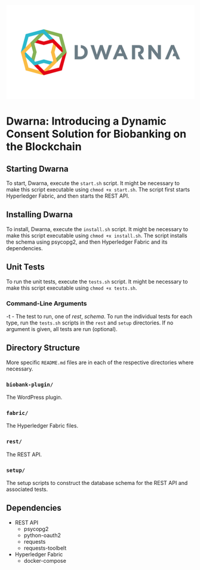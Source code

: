 ![](https://github.com/NicholasMamo/dwarna/raw/master/assets/logo.png "Dwarna Logo")

# Dwarna: Introducing a Dynamic Consent Solution for Biobanking on the Blockchain

## Starting Dwarna

To start, Dwarna, execute the `start.sh` script. It might be necessary to make this script executable using `chmod +x start.sh`. The script first starts Hyperledger Fabric, and then starts the REST API.

## Installing Dwarna

To install, Dwarna, execute the `install.sh` script. It might be necessary to make this script executable using `chmod +x install.sh`. The script installs the schema using psycopg2, and then Hyperledger Fabric and its dependencies.

## Unit Tests

To run the unit tests, execute the `tests.sh` script. It might be necessary to make this script executable using `chmod +x tests.sh`.

### Command-Line Arguments

-t - The test to run, one of _rest_, _schema_. To run the individual tests for each type, run the `tests.sh` scripts in the `rest` and `setup` directories. If no argument is given, all tests are run (optional).

## Directory Structure

More specific `README.md` files are in each of the respective directories where necessary.

### `biobank-plugin/`

The WordPress plugin.

### `fabric/`

The Hyperledger Fabric files.

### `rest/`

The REST API.

### `setup/`

The setup scripts to construct the database schema for the REST API and associated tests.

## Dependencies

- REST API
	- psycopg2
	- python-oauth2
	- requests
	- requests-toolbelt
- Hyperledger Fabric
	- docker-compose
